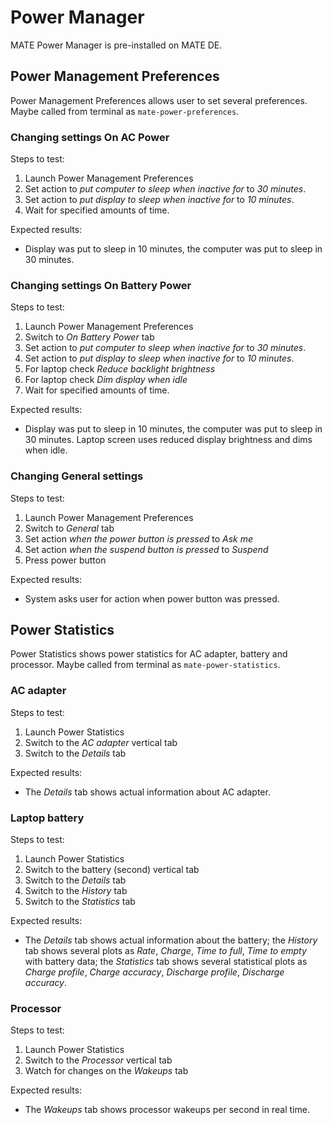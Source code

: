 # Power Manager

MATE Power Manager is pre-installed on MATE DE.

## Power Management Preferences

Power Management Preferences allows user to set several preferences. Maybe called from terminal as `mate-power-preferences`.

### Changing settings On AC Power

Steps to test:

1. Launch Power Management Preferences
1. Set action to *put computer to sleep when inactive for* to *30 minutes*.
1. Set action to *put display to sleep when inactive for* to *10 minutes*.
1. Wait for specified amounts of time.

Expected results:

* Display was put to sleep in 10 minutes, the computer was put to sleep in 30 minutes.

### Changing settings On Battery Power

Steps to test:

1. Launch Power Management Preferences
1. Switch to *On Battery Power* tab
1. Set action to *put computer to sleep when inactive for* to *30 minutes*.
1. Set action to *put display to sleep when inactive for* to *10 minutes*.
1. For laptop check *Reduce backlight brightness*
1. For laptop check *Dim display when idle*
1. Wait for specified amounts of time.

Expected results:

* Display was put to sleep in 10 minutes, the computer was put to sleep in 30 minutes. Laptop screen uses reduced display brightness and dims when idle.

### Changing General settings

Steps to test:

1. Launch Power Management Preferences
1. Switch to *General* tab
1. Set action *when the power button is pressed* to *Ask me*
1. Set action *when the suspend button is pressed* to *Suspend*
1. Press power button

Expected results:

* System asks user for action when power button was pressed.

## Power Statistics

Power Statistics shows power statistics for AC adapter, battery and processor. Maybe called from terminal as `mate-power-statistics`.

### AC adapter

Steps to test:

1. Launch Power Statistics
1. Switch to the *AC adapter* vertical tab
1. Switch to the *Details* tab

Expected results:

* The *Details* tab shows actual information about AC adapter.

### Laptop battery

Steps to test:

1. Launch Power Statistics
1. Switch to the battery (second) vertical tab
1. Switch to the *Details* tab
1. Switch to the *History* tab
1. Switch to the *Statistics* tab

Expected results:

* The *Details* tab shows actual information about the battery; the *History* tab shows several plots as *Rate*, *Charge*, *Time to full*, *Time to empty* with battery data; the *Statistics* tab shows several statistical plots as *Charge profile*, *Charge accuracy*, *Discharge profile*, *Discharge accuracy*.

### Processor

Steps to test:

1. Launch Power Statistics
1. Switch to the *Processor* vertical tab
1. Watch for changes on the *Wakeups* tab

Expected results:

* The *Wakeups* tab shows processor wakeups per second in real time.
